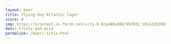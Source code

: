 ```yaml
---
layout: beer
title: Flying dog Atlantic lager
score: 8
img: https://scontent.xx.fbcdn.net/v/t1.0-0/p480x480/993032_10152293086873745_958885686_n.jpg?oh=f6953f3add8131fef919c7e3c7a6afe9&oe=58D5BE28
desc: Fruity and mild
permalink: /beer/:title.html
---
```

